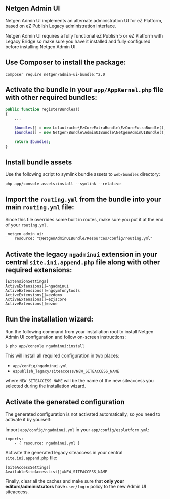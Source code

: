 Netgen Admin UI
---------------

Netgen Admin UI implements an alternate administration UI for eZ Platform, based on
eZ Publish Legacy administration interface.

Netgen Admin UI requires a fully functional eZ Publish 5 or eZ Platform with Legacy Bridge
so make sure you have it installed and fully configured before installing Netgen Admin UI.

## Use Composer to install the package: 

```
composer require netgen/admin-ui-bundle:^2.0
```

## Activate the bundle in your `app/AppKernel.php` file with other required bundles:

```php
public function registerBundles()
{
    ...

    $bundles[] = new Lolautruche\EzCoreExtraBundle\EzCoreExtraBundle();
    $bundles[] = new Netgen\Bundle\AdminUIBundle\NetgenAdminUIBundle();

    return $bundles;
}
```

## Install bundle assets

Use the following script to symlink bundle assets to `web/bundles` directory:

```
php app/console assets:install --symlink --relative
```

## Import the `routing.yml` from the bundle into your main `routing.yml` file:

Since this file overrides some built in routes, make sure you put it at the end of your `routing.yml`.

```
_netgen_admin_ui:
    resource: "@NetgenAdminUIBundle/Resources/config/routing.yml"
```

## Activate the legacy `ngadminui` extension in your central `site.ini.append.php` file along with other required extensions:

```
[ExtensionSettings]
ActiveExtensions[]=ngadminui
ActiveExtensions[]=ngsymfonytools
ActiveExtensions[]=ezdemo
ActiveExtensions[]=ezjscore
ActiveExtensions[]=ezoe
```

## Run the installation wizard:

Run the following command from your installation root to install Netgen Admin UI configuration and follow on-screen instructions:

```
$ php app/console ngadminui:install
```

This will install all required configuration in two places:

* `app/config/ngadminui.yml`
* `ezpublish_legacy/siteaccess/NEW_SITEACCESS_NAME`
 
where `NEW_SITEACCESS_NAME` will be the name of the new siteaccess you selected during the installation wizard.

## Activate the generated configuration

The generated configuration is not activated automatically, so you need to activate it by yourself:

Import `app/config/ngadminui.yml` in your `app/config/ezplatform.yml`:

```
imports:
    - { resource: ngadminui.yml }
```

Activate the generated legacy siteaccess in your central `site.ini.append.php` file:

```
[SiteAccessSettings]
AvailableSiteAccessList[]=NEW_SITEACCESS_NAME
```

Finally, clear all the caches and make sure that **only your editors/administrators** have `user/login` policy to the new Admin UI siteaccess.
